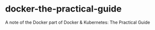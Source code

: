 # docker-the-practical-guide
A note of the Docker part of  Docker &amp; Kubernetes: The Practical Guide
